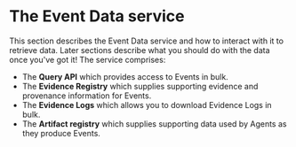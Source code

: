 # The Event Data service

This section describes the Event Data service and how to interact with it to retrieve data. Later sections describe what you should do with the data once you've got it! The service comprises:

 - The **Query API** which provides access to Events in bulk.
 - The **Evidence Registry** which supplies supporting evidence and provenance information for Events.
 - The **Evidence Logs** which allows you to download Evidence Logs in bulk.
 - The **Artifact registry** which supplies supporting data used by Agents as they produce Events.
 

